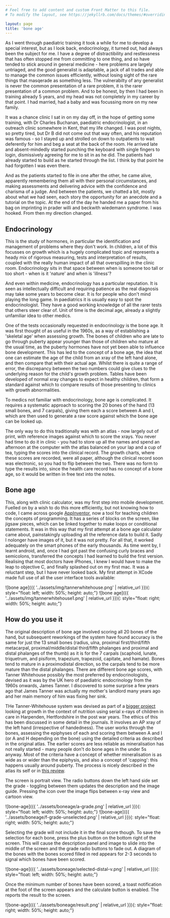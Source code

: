 ```yaml
---
# Feel free to add content and custom Front Matter to this file.
# To modify the layout, see https://jekyllrb.com/docs/themes/#overriding-theme-defaults

layout: page
title: 'bone age'
---
```

As I went through paediatric training it took a while for me to develop a special interest, but as I look back, endocrinology, it turned out, had always been the subject for me. I have a degree of distractibility and restlessness that has often stopped me from committing to one thing, and so have tended to stick around in general medicine - here problems are largely untriaged, and the good generalist is adaptable, a jack of all trades and able to manage the common issues efficiently, without losing sight of the rare things that masqerade as something less. The vulnerabilty of any generalist is never the common presentation of a rare problem, it is the rarer presentation of a common problem. And to be honest, by then I had been in training already 5 years, and my head was not completely in my career by that point. I had married, had a baby and was focussing more on my new family.

It was a chance clinic I sat in on my day off, in the hope of getting some training, with Dr Charles Buchanan, paediatric endocrinologist, in an outreach clinic somewhere in Kent, that my life changed. I was post nights, so pretty tired, but Dr B did not come out that way often, and his reputation was famous - so I stayed up and strolled on down to outpatients to wait deferently for him and beg a seat at the back of the room. He arrived late and absent-mindedly started punching the keyboard with single fingers to login, dismissively agreeing for me to sit in as he did. The patients had already started to build as he started through the list. I think by that point he had forgotten I was even there.

And as the patients started to file in one after the other, he came alive, apparently remembering them all with their personal circumstances, and making assessments and delivering advice with the confidence and charisma of a judge. And between the patients, we chatted a bit, mostly about what we had seen, each story the opportunity for an anecdote and a tutorial on the topic. At the end of the day he handed me a paper from his bag on imprinting in prader willi and beckwith wiedemann syndrome. I was hooked. From then my direction changed.

## Endocrinology

This is the study of hormones, in particular the identification and management of problems where they don't work. In children, a lot of this focusses on growth which is a hugely complicated topic and represents a heady mix of rigorous measuring, tests and interpretation of results, coupled with the really human impact of all that overspilling in the clinic room. Endocrinology sits in that space between when is someone too tall or too short - when is it 'nature' and when is 'illness'?

And even within medicine, endocrinology has a particular reputation. It is seen as intellectually difficult and requiring patience as the real diagnosis may take some years to become clear. It is for people who don't mind playing the long game. In paediatrics it is usually easy to spot the endocrinologist. They have a good working knowledge of all the rarer tests that others steer clear of. Unit of time is the decimal age, already a slightly unfamiliar idea to other medics.

One of the tests occasionally requested in endocrinology is the bone age. It was first thought of as useful in the 1960s, as a way of establishing a 'skeletal age' when assessing growth. The bones of children who are late to go through puberty appear younger than those of children who mature at the usual time, as the puberty hormones have not yet been able to influence bone development. This has led to the concept of a bone age, the idea that one can estimate the age of the child from an xray of the left hand alone, and then compare that with their actual age. Whilst there is quite a range of error, the discrepancy between the two numbers could give clues to the underlying reason for the child's growth problem. Tables have been developed of normal xray changes to expect in healthy children, that form a standard against which to compare results of those presenting to clinics with growth abnormalities.

To medics not familiar with endocrinology, bone age is complicated. It requires a systematic approach to scoring the 20 bones of the hand (13 small bones, and 7 carpals), giving them each a score between A and I, which are then used to generate a raw score against which the bone age can be looked up.

The only way to do this traditionally was with an atlas - now largely out of print, with reference images against which to score the xrays. You never had time to do it in clinic - you had to store up all the names and spend an afternoon at the computer with the atlas balanced on your lap and a cup of tea, typing the scores into the clinical record. The growth charts, where these scores are recorded, were all paper, although the clinical record soon was electronic, so you had to flip between the two. There was no form to type the results into, since the health care record has no concept of a bone age, so it would be written in free text into the notes.

## Bone age

This, along with clinic calculator, was my first step into mobile development. Fuelled on by a wish to do this more efficiently, but not knowing how to code, I came across google [AppInventor](https://appinventor.mit.edu), now a tool for teaching children the concepts of programming. It has a series of blocks on the screen, like jigsaw pieces, which can be linked together to make loops or conditional statements. It was in this way that my first attempt at a bone age calculator came about, painstakingly uploading all the reference data to build it. Sadly I nolonger have images of it, but it was not pretty. For all that, it worked adequately on the smart phones of the early thousands. As time went by, I learnt android, and, once I had got past the confusing curly braces and semicolons, transferred the concepts I had learned to build the first version. Realising that most doctors have iPhones, I knew I would have to make the leap to objective C, and finally splashed out on my first mac. It was a reluctant step, but I have never looked back. My first attempt in XCode made full use of all the user interface tools available:

![bone age]({{ '../assets/img/tannerwhitehouse.png' | relative_url }}){: style="float: left; width: 50%; height: auto;"}
![bone age]({{ '../assets/img/tannerwhitehouse1.png' | relative_url }}){: style="float: right; width: 50%; height: auto;"}

## How do you use it

The original description of bone age involved scoring all 20 bones of the hand, but subsequent reworkings of the system have found accuracy is the same for just the 13 small bones (radius, ulna, proximal first/third/fifth metacarpal, proximal/middle/distal third/fifth phalanges and proximal and distal phalanges of the thumb) as it is for the 7 carpals (scaphoid, lunate, triquetrum, and pisiform, trapezium, trapezoid, capitate, and hamate). Bones tend to mature in a proximodistal direction, so the carpals tend to be more mature than the distal phalanges. There are different bone age scores, with Tanner Whitehouse possibly the most preferred by endocrinologists, devised as it was by the UK hero of paediatric endocrinology from the 1960s onwards, James Tanner. I discovered to some surprise a few years ago that James Tanner was actually my mother's landlord many years ago and her main memory of him was fixing her sink.

THe Tanner-Whitehouse system was devised as part of a [bigger project](https://eprints.lancs.ac.uk/id/eprint/74802/1/Tanner_scale_history_sexualitiesfinal.pdf) looking at growth in the context of nutrition using serial x-rays of children in care in Harpenden, Hertfordshire in the post war years. The ethics of this has been discussed in some detail in the journals. It involves an AP xray of the left hand (irrespective of handedness). The user works through the bones, assessing the epiphyses of each and scoring them between A and I (or A and H depending on the bone) using the detailed criteria as described in the original atlas. The earlier scores are less reliable as mineralisation has not really started - many people don't do bone ages in the under 5s anyway. Most of the criteria have a concept of whether mineralisation is as wide as or wider than the epiphysis, and also a concept of 'capping': this happens usually around puberty. The process is nicely described in the atlas its self or in [this review](https://www.frontiersin.org/journals/endocrinology/articles/10.3389/fendo.2022.967711/full).

The screen is portrait view. The radio buttons down the left hand side set the grade - toggling between them updates the description and the image guide. Pressing the icon over the image flips between x-ray view and cartoon view.

![bone-age]({{ '../assets/boneage/a-grade.png' | relative_url }}){: style="float: left; width: 50%; height: auto;"}
![bone-age]({{ '../assets/boneage/f-grade-unselected.png' | relative_url }}){: style="float: right; width: 50%; height: auto;"}

Selecting the grade will not include it in the final score though. To save the selection for each bone, press the plus button on the bottom right of the screen. This will cause the description panel and image to slide into the middle of the screen and the grade radio buttons to fade out. A diagram of the bones with the bones scored filled in red appears for 2-3 seconds to signal which bones have been scored.

![bone-age]({{ '../assets/boneage/selected-distal-v.png' | relative_url }}){: style="float: left; width: 50%; height: auto;"}

Once the minimum number of bones have been scored, a toast notification at the foot of the screen appears and the calculate button is enabled. The reports the result to the screen.

![bone-age]({{ '../assets/boneage/result.png' | relative_url }}){: style="float: right; width: 50%; height: auto;"}
